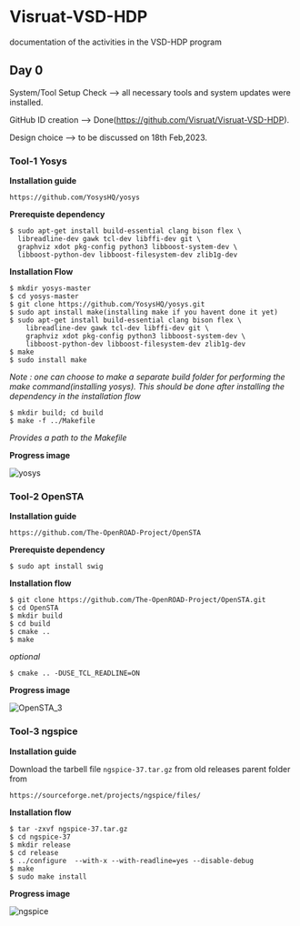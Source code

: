 # Visruat-VSD-HDP
documentation of the activities in the VSD-HDP program

## Day 0 
System/Tool Setup Check --> all necessary tools and system updates were installed.

GitHub ID creation --> Done(https://github.com/Visruat/Visruat-VSD-HDP).

Design choice --> to be discussed on 18th Feb,2023.

### Tool-1 Yosys 
__Installation guide__
```
https://github.com/YosysHQ/yosys
```

__Prerequiste dependency__
```
$ sudo apt-get install build-essential clang bison flex \
  libreadline-dev gawk tcl-dev libffi-dev git \
  graphviz xdot pkg-config python3 libboost-system-dev \
  libboost-python-dev libboost-filesystem-dev zlib1g-dev
```
	
__Installation Flow__
```
$ mkdir yosys-master
$ cd yosys-master
$ git clone https://github.com/YosysHQ/yosys.git
$ sudo apt install make(installing make if you havent done it yet)
$ sudo apt-get install build-essential clang bison flex \
    libreadline-dev gawk tcl-dev libffi-dev git \
    graphviz xdot pkg-config python3 libboost-system-dev \
    libboost-python-dev libboost-filesystem-dev zlib1g-dev
$ make
$ sudo install make
```

_Note : one can choose to make a separate build folder for performing the make command(installing yosys). This should be done after installing the dependency in the installation flow_
```
$ mkdir build; cd build
$ make -f ../Makefile
```
_Provides a path to the Makefile_

__Progress image__

![yosys](https://user-images.githubusercontent.com/125136551/218370390-bf2de5a9-b37c-48e3-b94a-840633051597.png)


### Tool-2 OpenSTA
__Installation guide__

```https://github.com/The-OpenROAD-Project/OpenSTA```
 
__Prerequiste dependency__

```$ sudo apt install swig```

__Installation flow__
```
$ git clone https://github.com/The-OpenROAD-Project/OpenSTA.git
$ cd OpenSTA
$ mkdir build
$ cd build
$ cmake ..
$ make
```
_optional_

```$ cmake .. -DUSE_TCL_READLINE=ON```

__Progress image__

![OpenSTA_3](https://user-images.githubusercontent.com/125136551/218371448-24d89203-6ad8-4032-9604-c2d83a0b6358.png)


### Tool-3 ngspice
__Installation guide__

Download the tarbell file `ngspice-37.tar.gz` from old releases parent folder from 

```https://sourceforge.net/projects/ngspice/files/```

__Installation flow__
```
$ tar -zxvf ngspice-37.tar.gz
$ cd ngspice-37
$ mkdir release
$ cd release
$ ../configure  --with-x --with-readline=yes --disable-debug
$ make
$ sudo make install
```
__Progress image__

![ngspice](https://user-images.githubusercontent.com/125136551/218372833-4e918809-5289-442d-888c-36851d5127f3.png)
